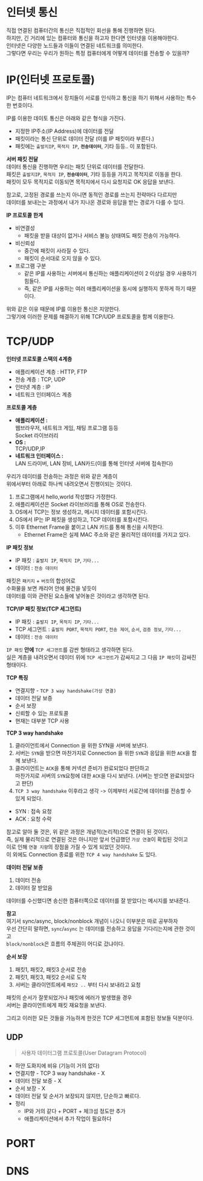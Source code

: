 # 인터넷 통신  
직접 연결된 컴퓨터간의 통신은 직접적인 회선을 통해 진행하면 된다.         
하지만, 긴 거리에 있는 컴퓨터와 통신을 하고자 한다면 인터넷을 이용해야한다.           
인터넷은 다양한 노드들과 이들이 연결된 네트워크를 의미한다.        
그렇다면 우리는 우리가 원하는 특정 컴퓨터에게 어떻게 데이터를 전송할 수 있을까?    
   
# IP(인터넷 프로토콜) 
IP는 컴퓨터 네트워크에서 장치들이 서로를 인식하고 통신을 하기 위해서 사용하는 특수한 번호이다.    
      
IP를 이용한 데이토 통신은 아래와 같은 형식을 가진다.        
* 지정한 IP주소(IP Address)에 데이터를 전달     
* 패킷이라는 통신 단위로 데이터 전달 (이를 IP 패킷이라 부른다.)        
* 패킷에는 `출발지IP`, `목적지 IP`, **`전송데이터`**, 기타 등등.. 이 포함된다.          
           
**서버 패킷 전달**           
데이터 통신을 진행하면 우리는 패킷 단위로 데이터를 전달한다.          
패킷은 `출발지IP`, `목적지 IP`, **`전송데이터`**, 기타 등등을 가지고 목적지로 이동을 한다.        
패킷이 모두 목적지로 이동되면 목적지에서 다시 요청지로 OK 응답을 보낸다.      
    
참고로, 고정된 경로를 쓰는지 아니면 동적인 경로를 쓰는지 전략마다 다르지만         
데이터를 보내는는 과정에서 내가 지나온 경로와 응답을 받는 경로가 다를 수 있다.     
  
**IP 프로토콜 한계**      
* 비연결성
  * 패킷을 받을 대상이 없거나 서비스 불능 상태여도 패킷 전송이 가능하다.   
* 비신뢰성
  * 중간에 패킷이 사라질 수 있다.   
  * 패킷이 순서대로 오지 않을 수 있다.    
* 프로그램 구분 
  * 같은 IP를 사용하는 서버에서 통신하는 애플리케이션이 2 이상일 경우 사용하기 힘들다.    
  * 즉, 같은 IP를 사용하는 여러 애플리케이션을 동시에 실행하지 못하게 하기 때문이다.  
             
위와 같은 이유 때문에 IP를 이용한 통신은 지양한다.         
그렇기에 이러한 문제를 해결하기 위해 TCP/UDP 프로토콜을 함께 이용한다.   
        
# TCP/UDP    
**인터넷 프로토콜 스택의 4계층**   
* 애플리케이션 계층 : HTTP, FTP  
* 전송 계층 : TCP, UDP
* 인터넷 계층 : IP
* 네트워크 인터페이스 계층
        
**프로토콜 계층**    
* **애플리케이션 :**   
  웹브라우저, 네트워크 게임, 채팅 프로그램 등등  
  Socket 라이브러리
* **OS :**    
  TCP/UDP,IP  
* **네트워크 인터페이스 :**  
  LAN 드라이버, LAN 장비, LAN카드(이를 통해 인터넷 서버에 접속한다)        
     
우리가 데이터를 전송하는 과정은 위와 같은 계층이         
위에서부터 아래로 하나씩 내려오면서 진행이되는 것이다.       
   
1. 프로그램에서 hello,world 작성했다 가정한다.      
2. 애플리케이션은 Socket 라이브러리를 통해 OS로 전송한다.    
3. OS에서 TCP는 정보 생성하고, 메시지 데이터를 포함시킨다.     
4. OS에서 IP는 IP 패킷을 생성하고, TCP 데이터를 포함시킨다.     
5. 이후 Ethernet Frame을 붙이고 LAN 카드를 통해 통신을 시작한다. 
    * Ethernet Frame은 실제 MAC 주소와 같은 물리적인 데이터를 가지고 있다.   

**IP 패킷 정보**    
* IP 패킷 : `출발지 IP`, `목적지 IP`, `기타...`   
* 데이터 : `전송 데이터`
         
패킷은 `패키지` + `버킷`의 합성어로     
수화물을 보면 캐리어 안에 물건을 넣듯이     
데이터를 이와 관련된 요소들에 넣어놓은 것이라고 생각하면 된다.    
         
**TCP/IP 패킷 정보(TCP 세그먼트)**
* IP 패킷 : `출발지 IP`, `목적지 IP`, `기타...`   
* TCP 세그먼트 : `출발지 PORT`, `목적지 PORT`, `전송 제어`, `순서`, `검증 정보`, `기타...`   
* 데이터 : `전송 데이터`
         
`IP 패킷` **안에** `TCP 세그먼트`를 감싼 형태라고 생각하면 된다.      
실은 계층을 내려오면서 데이터 위에 `TCP 세그먼트`가 감싸지고 그 다음 `IP 패킷`이 감싸진 형태이다.  
         
**TCP 특징**      
* 연결지향 - `TCP 3 way handshake(가상 연결)`          
* 데이터 전달 보증       
* 순서 보장         
* 신뢰할 수 있는 프로토콜    
* 현재는 대부분 TCP 사용   


**TCP 3 way handshake**       
    
1. 클라이언트에서 Connection 을 위한 SYN을 서버에 보낸다.       
2. 서버는 `SYN`을 받으면 마찬가지로 Connection 을 위한 `SYN`과 응답을 위한 `ACK`을 함께 보낸다.    
3. 클라이언트는 `ACK`을 통해 커넥션 준비가 완료되었다 판단하고           
   마찬가지로 서버의 `SYN`요청에 대한 `ACK`을 다시 보낸다. (서버는 받으면 완료되었다고 판단)              
4. `TCP 3 way handshake` 이후라고 생각 -> 이제부터 서로간에 데이터를 전송할 수 있게 되었다.     

* SYN : 접속 요청       
* ACK : 요청 수락         
    
참고로 알아 둘 것은, 위 같은 과정은 개념적(논리적)으로 연결이 된 것이다.        
즉, 실제 물리적으로 연결된 것은 아니지만 앞서 언급했던 `가상 연결`이 확립된 것이고    
이로 인해 `연결 지향`의 장점을 가질 수 있게 되었던 것이다.    
이 외에도 Connection 종료를 위한 `TCP 4 way handshake` 도 있다.           
  
**데이터 전달 보증**  

1. 데이터 전송
2. 데이터 잘 받았음 
   
데이터를 수신했디면 송신한 컴퓨터쪽으로 데이터를 잘 받았다는 메시지를 보내준다.      


**참고**   
여기서 sync/async, block/nonblock 개념이 나오니 이부분은 따로 공부하자    
우선 간단히 말하면, `sync`/`async` 는 데이터를 전송하고 응답을 기다리는지에 관한 것이고  
`block/nonblock`은 흐름의 주체권이 어디로 갔냐이다.   
   
**순서 보장**   

1. 패킷1, 패킷2, 패킷3 순서로 전송
2. 패킷1, 패킷3, 패킷2 순서로 도착
3. 서버는 클라이언트에세 `패킷2 ..` 부터 다시 보내라고 요청
   
패킷의 순서가 잘못되었거나 패킷에 에러가 발생했을 경우   
서버는 클라이언트에게 패킷 재요청을 보낸다.   

그리고 이러한 모든 것들을 가능하게 한것은 TCP 세그먼트에 포함된 정보들 덕분이다.   

## UDP    
> 사용자 데이터그램 프로토콜(User Datagram Protocol)   

* 하얀 도화지에 비유 (기능이 거의 없다)   
* 연결지향 - TCP 3 way handshake - X 
* 데이터 전달 보증 - X 
* 순서 보장 - X
* 데이터 전달 및 순서가 보장되지 않지만, 단순하고 빠르다.  
* 정리 
    * IP와 거의 같다 + PORT + 체크섬 정도만 추가 
    * 애플리케이션에서 추가 작업이 필요하다  
 



   
 


# PORT
# DNS
